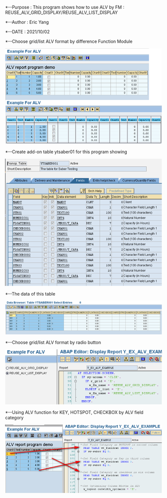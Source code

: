 *--Purpose : This program shows how to use ALV by FM : REUSE_ALV_GRID_DISPLAY/REUSE_ALV_LIST_DISPLAY

*--Author  : Eric Yang

*--DATE    : 2021/10/02

*--Choose grid/list ALV format by difference Function Module

![This is a alt text.](/images/Y_EX_ALV_EXAMPLE_001.png "ALV GRID/LIST format")

*--Create add-on table ytsaber01 for this program showing

![This is a alt text.](/images/Y_EX_ALV_EXAMPLE_004.png "ALV GRID/LIST format")

*--The data of this table

![This is a alt text.](/images/Y_EX_ALV_EXAMPLE_005.png "ALV GRID/LIST format")

*--Choose grid/list ALV format by radio button

![This is a alt text.](/images/Y_EX_ALV_EXAMPLE_002.png "ALV GRID/LIST format")

*--Using ALV function for KEY, HOTSPOT, CHECKBOX by ALV field category

![This is a alt text.](/images/Y_EX_ALV_EXAMPLE_003.png "ALV GRID/LIST format")
